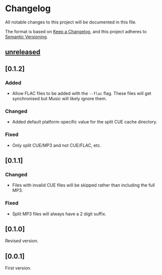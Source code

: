 <!-- markdownlint-disable MD024 -->

# Changelog

All notable changes to this project will be documented in this file.

The format is based on [Keep a Changelog](https://keepachangelog.com/en/1.0.0/), and this project
adheres to [Semantic Versioning](https://semver.org/spec/v2.0.0.html).

## [unreleased]

## [0.1.2]

### Added

- Allow FLAC files to be added with the `--flac` flag. These files will get synchronised but Music
  will likely ignore them.

### Changed

- Added default platform-specific value for the split CUE cache directory.

### Fixed

- Only split CUE/MP3 and not CUE/FLAC, etc.

## [0.1.1]

### Changed

- Files with invalid CUE files will be skipped rather than including the full MP3.

### Fixed

- Split MP3 files will always have a 2 digit suffix.

## [0.1.0]

Revised version.

## [0.0.1]

First version.

[unreleased]: https://github.com/Tatsh/clem2itunes/compare/v0.1.2...HEAD
